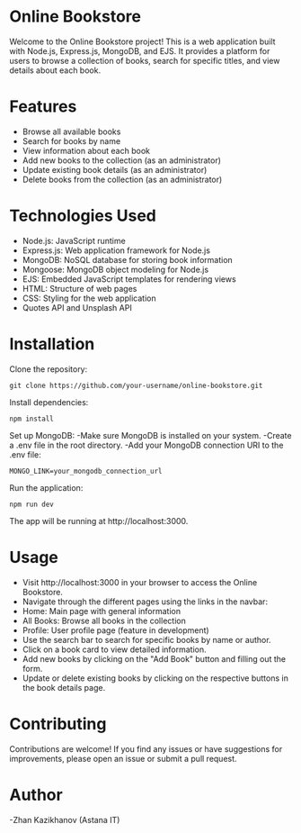 # Online Bookstore
Welcome to the Online Bookstore project! This is a web application built with Node.js, Express.js, MongoDB, and EJS. It provides a platform for users to browse a collection of books, search for specific titles, and view details about each book.

# Features
- Browse all available books
- Search for books by name
- View information about each book
- Add new books to the collection (as an administrator)
- Update existing book details (as an administrator)
- Delete books from the collection (as an administrator)

# Technologies Used
- Node.js: JavaScript runtime
- Express.js: Web application framework for Node.js
- MongoDB: NoSQL database for storing book information
- Mongoose: MongoDB object modeling for Node.js
- EJS: Embedded JavaScript templates for rendering views
- HTML: Structure of web pages
- CSS: Styling for the web application
- Quotes API and Unsplash API

# Installation
Clone the repository:
```
git clone https://github.com/your-username/online-bookstore.git
```
Install dependencies:
```
npm install
```
Set up MongoDB:
-Make sure MongoDB is installed on your system.
-Create a .env file in the root directory.
-Add your MongoDB connection URI to the .env file:
```
MONGO_LINK=your_mongodb_connection_url
```
Run the application:
```
npm run dev
```

The app will be running at http://localhost:3000.

# Usage
- Visit http://localhost:3000 in your browser to access the Online Bookstore.
- Navigate through the different pages using the links in the navbar:
- Home: Main page with general information
- All Books: Browse all books in the collection
- Profile: User profile page (feature in development)
- Use the search bar to search for specific books by name or author.
- Click on a book card to view detailed information.
- Add new books by clicking on the "Add Book" button and filling out the form.
- Update or delete existing books by clicking on the respective buttons in the book details page.

# Contributing
Contributions are welcome! If you find any issues or have suggestions for improvements, please open an issue or submit a pull request.

# Author
-Zhan Kazikhanov (Astana IT)
